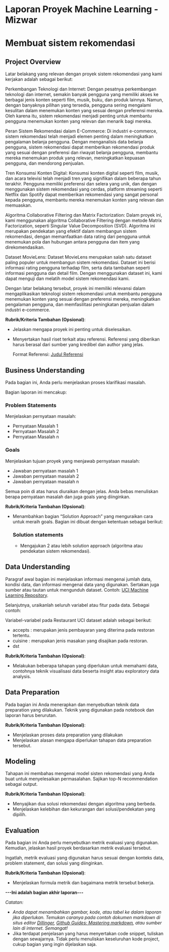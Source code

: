 # Laporan Proyek Machine Learning - Mizwar
# Membuat sistem rekomendasi

## Project Overview

Latar belakang yang relevan dengan proyek sistem rekomendasi yang kami kerjakan adalah sebagai berikut:

Perkembangan Teknologi dan Internet: Dengan pesatnya perkembangan teknologi dan internet, semakin banyak pengguna yang memiliki akses ke berbagai jenis konten seperti film, musik, buku, dan produk lainnya. Namun, dengan banyaknya pilihan yang tersedia, pengguna sering mengalami kesulitan dalam menemukan konten yang sesuai dengan preferensi mereka. Oleh karena itu, sistem rekomendasi menjadi penting untuk membantu pengguna menemukan konten yang relevan dan menarik bagi mereka.

Peran Sistem Rekomendasi dalam E-Commerce: Di industri e-commerce, sistem rekomendasi telah menjadi elemen penting dalam meningkatkan pengalaman belanja pengguna. Dengan menganalisis data belanja pengguna, sistem rekomendasi dapat memberikan rekomendasi produk yang sesuai dengan preferensi dan riwayat belanja pengguna, membantu mereka menemukan produk yang relevan, meningkatkan kepuasan pengguna, dan mendorong penjualan.

Tren Konsumsi Konten Digital: Konsumsi konten digital seperti film, musik, dan acara televisi telah menjadi tren yang signifikan dalam beberapa tahun terakhir. Pengguna memiliki preferensi dan selera yang unik, dan dengan menggunakan sistem rekomendasi yang cerdas, platform streaming seperti Netflix dan Spotify dapat memberikan rekomendasi yang sangat personal kepada pengguna, membantu mereka menemukan konten yang relevan dan memuaskan.

Algoritma Collaborative Filtering dan Matrix Factorization: Dalam proyek ini, kami menggunakan algoritma Collaborative Filtering dengan metode Matrix Factorization, seperti Singular Value Decomposition (SVD). Algoritma ini merupakan pendekatan yang efektif dalam membangun sistem rekomendasi, dengan memanfaatkan data rating dari pengguna untuk menemukan pola dan hubungan antara pengguna dan item yang direkomendasikan.

Dataset MovieLens: Dataset MovieLens merupakan salah satu dataset paling populer untuk membangun sistem rekomendasi. Dataset ini berisi informasi rating pengguna terhadap film, serta data tambahan seperti informasi pengguna dan detail film. Dengan menggunakan dataset ini, kami dapat menguji dan melatih model sistem rekomendasi kami.

Dengan latar belakang tersebut, proyek ini memiliki relevansi dalam mengaplikasikan teknologi sistem rekomendasi untuk membantu pengguna menemukan konten yang sesuai dengan preferensi mereka, meningkatkan pengalaman pengguna, dan memfasilitasi peningkatan penjualan dalam industri e-commerce.

**Rubrik/Kriteria Tambahan (Opsional)**:
- Jelaskan mengapa proyek ini penting untuk diselesaikan.
- Menyertakan hasil riset terkait atau referensi. Referensi yang diberikan harus berasal dari sumber yang kredibel dan author yang jelas.
  
  Format Referensi: [Judul Referensi](https://scholar.google.com/) 

## Business Understanding

Pada bagian ini, Anda perlu menjelaskan proses klarifikasi masalah.

Bagian laporan ini mencakup:

### Problem Statements

Menjelaskan pernyataan masalah:
- Pernyataan Masalah 1
- Pernyataan Masalah 2
- Pernyataan Masalah n

### Goals

Menjelaskan tujuan proyek yang menjawab pernyataan masalah:
- Jawaban pernyataan masalah 1
- Jawaban pernyataan masalah 2
- Jawaban pernyataan masalah n

Semua poin di atas harus diuraikan dengan jelas. Anda bebas menuliskan berapa pernyataan masalah dan juga goals yang diinginkan.

**Rubrik/Kriteria Tambahan (Opsional)**:
- Menambahkan bagian “Solution Approach” yang menguraikan cara untuk meraih goals. Bagian ini dibuat dengan ketentuan sebagai berikut: 

    ### Solution statements
    - Mengajukan 2 atau lebih solution approach (algoritma atau pendekatan sistem rekomendasi).

## Data Understanding
Paragraf awal bagian ini menjelaskan informasi mengenai jumlah data, kondisi data, dan informasi mengenai data yang digunakan. Sertakan juga sumber atau tautan untuk mengunduh dataset. Contoh: [UCI Machine Learning Repository](https://archive.ics.uci.edu/ml/datasets/Restaurant+%26+consumer+data).

Selanjutnya, uraikanlah seluruh variabel atau fitur pada data. Sebagai contoh:  

Variabel-variabel pada Restaurant UCI dataset adalah sebagai berikut:
- accepts : merupakan jenis pembayaran yang diterima pada restoran tertentu.
- cuisine : merupakan jenis masakan yang disajikan pada restoran.
- dst

**Rubrik/Kriteria Tambahan (Opsional)**:
- Melakukan beberapa tahapan yang diperlukan untuk memahami data, contohnya teknik visualisasi data beserta insight atau exploratory data analysis.

## Data Preparation
Pada bagian ini Anda menerapkan dan menyebutkan teknik data preparation yang dilakukan. Teknik yang digunakan pada notebook dan laporan harus berurutan.

**Rubrik/Kriteria Tambahan (Opsional)**: 
- Menjelaskan proses data preparation yang dilakukan
- Menjelaskan alasan mengapa diperlukan tahapan data preparation tersebut.

## Modeling
Tahapan ini membahas mengenai model sisten rekomendasi yang Anda buat untuk menyelesaikan permasalahan. Sajikan top-N recommendation sebagai output.

**Rubrik/Kriteria Tambahan (Opsional)**: 
- Menyajikan dua solusi rekomendasi dengan algoritma yang berbeda.
- Menjelaskan kelebihan dan kekurangan dari solusi/pendekatan yang dipilih.

## Evaluation
Pada bagian ini Anda perlu menyebutkan metrik evaluasi yang digunakan. Kemudian, jelaskan hasil proyek berdasarkan metrik evaluasi tersebut.

Ingatlah, metrik evaluasi yang digunakan harus sesuai dengan konteks data, problem statement, dan solusi yang diinginkan.

**Rubrik/Kriteria Tambahan (Opsional)**: 
- Menjelaskan formula metrik dan bagaimana metrik tersebut bekerja.

**---Ini adalah bagian akhir laporan---**

_Catatan:_
- _Anda dapat menambahkan gambar, kode, atau tabel ke dalam laporan jika diperlukan. Temukan caranya pada contoh dokumen markdown di situs editor [Dillinger](https://dillinger.io/), [Github Guides: Mastering markdown](https://guides.github.com/features/mastering-markdown/), atau sumber lain di internet. Semangat!_
- Jika terdapat penjelasan yang harus menyertakan code snippet, tuliskan dengan sewajarnya. Tidak perlu menuliskan keseluruhan kode project, cukup bagian yang ingin dijelaskan saja.
